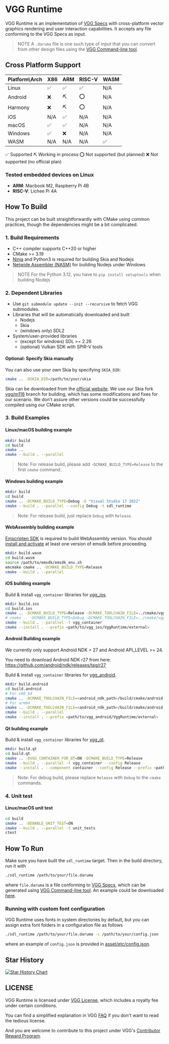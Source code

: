 # VGG Runtime

VGG Runtime is an implementation of [VGG Specs](https://docs.verygoodgraphics.com/specs/overview) with cross-platform vector graphics rendering and user interaction capabilities. It accepts any file conforming to the VGG Specs as input.

>  NOTE A `.daruma` file is one such type of input that you can convert from other design files using the [VGG Command-line tool](https://github.com/verygoodgraphics/vgg_cli).

## Cross Platform Support

| Platform\\Arch | X86  | ARM  | RISC-V | WASM |
| -------------- | ---- | ---- | ------ | ---- |
| Linux          | ✅    | ✅    | ✅      | N/A  |
| Android        | ❌    | ⛏️    | ⭕️      | N/A  |
| Harmony        | ❌    | ⛏️    | ⭕️      | N/A  |
| iOS            | N/A  | ✅    | N/A    | N/A  |
| macOS          | ✅    | ✅    | N/A    | N/A  |
| Windows        | ✅    | ❌    | N/A    | N/A  |
| WASM           | N/A  | N/A  | N/A    | ✅    |

✅ Supported ⛏️ Working in process ⭕️ Not supported (but planned) ❌ Not supported (no official plan)

### Tested embedded devices on Linux

- __ARM__: Macbook M2, Raspberry Pi 4B
- __RISC-V__: Lichee Pi 4A

## How To Build

This project can be built straightforwardly with CMake using common practices, though the dependencies might be a bit complicated.

### 1. Build Requirements

- C++ compiler supports C++20 or higher
- CMake >= 3.19
- [Ninja](https://ninja-build.org/) and Python3 is required for building Skia and Nodejs
- [Netwide Assembler (NASM)](https://nasm.us/) for building Nodejs under Windows

> NOTE For the Python 3.12, you have to `pip install setuptools` when building Nodejs

### 2. Dependent Libraries

- Use `git submodule update --init --recursive` to fetch VGG submodules.
- Libraries that will be automatically downloaded and built
  - Nodejs
  - Skia
  - (windows only) SDL2
- System/user-provided libraries
  - (except for windows) SDL >= 2.26
  - (optional) Vulkan SDK with SPIR-V tools

#### Optional: Specify Skia manually

You can also use your own Skia by specifying `SKIA_DIR`:

```bash
cmake .. -DSKIA_DIR=/path/to/your/skia
```

Skia can be downloaded from the [official website](https://skia.org/docs/user/download/). We use our Skia fork [vgg/m116](https://github.com/verygoodgraphics/skia/tree/vgg/m116) branch for building, which has some modifications and fixes for our scenario. We don't assure other versions could be successfully compiled using our CMake script.

### 3. Build Examples

#### Linux/macOS building example

```bash
mkdir build
cd build
cmake ..
cmake --build . --parallel
```

> Note: For release build, please add `-DCMAKE_BUILD_TYPE=Release` to the first `cmake` command.

#### Windows building example

```bash
mkdir build
cd build
cmake .. -DCMAKE_BUILD_TYPE=Debug -G "Visual Studio 17 2022"
cmake --build . --parallel --config Debug -t sdl_runtime
```

> Note: For release build, just replace `Debug` with `Release`.

#### WebAssembly building example

[Emscripten SDK](https://github.com/emscripten-core/emscripten) is required to build WebAssembly version. You should [install and activate](https://emscripten.org/docs/getting_started/downloads.html#installation-instructions-using-the-emsdk-recommended) at least one version of emsdk before proceeding.

```bash
mkdir build.wasm
cd build.wasm
source /path/to/emsdk/emsdk_env.sh
emcmake cmake .. -DCMAKE_BUILD_TYPE=Release
cmake --build . --parallel
```

#### iOS building example

Build & install `vgg_container` libraries for [vgg_ios](https://github.com/verygoodgraphics/vgg_ios).

```bash
mkdir build.ios
cd build.ios
cmake .. -DCMAKE_BUILD_TYPE=Release -DCMAKE_TOOLCHAIN_FILE=../cmake/vgg.ios.toolchain.cmake -DVGG_VAR_TARGET="iOS"
# cmake .. -DCMAKE_BUILD_TYPE=Debug -DCMAKE_TOOLCHAIN_FILE=../cmake/vgg.ios.toolchain.cmake -DVGG_VAR_TARGET="iOS-simulator"
cmake --build . --parallel -t vgg_container
cmake --install . --prefix <path/to/vgg_ios/VggRuntime/external>
```

#### Android Building example

We currently only support Android NDK = 27 and Android API_LEVEL >= 24.

You need to download Android NDK r27 from here: https://github.com/android/ndk/releases/tag/r27

Build & install `vgg_container` libraries for [vgg_android](https://github.com/verygoodgraphics/vgg_android).

```bash
mkdir build.android
cd build.android
# For x86_64
cmake .. -DCMAKE_TOOLCHAIN_FILE=<android_ndk_path>/build/cmake/android.toolchain.cmake -DVGG_VAR_TARGET="Android-x86_64" -DANDROID_NDK=<android_ndk_path> -DANDROID_PLATFORM=android-24
# For arm64
cmake .. -DCMAKE_TOOLCHAIN_FILE=<android_ndk_path>/build/cmake/android.toolchain.cmake -DVGG_VAR_TARGET="Android-arm64-v8a" -DANDROID_NDK=<android_ndk_path> -DANDROID_PLATFORM=android-24
cmake --build . --parallel
cmake --install . --prefix <path/to/vgg_android/VggRuntime/external>
```

#### Qt building example

Build & install `vgg_container` libraries for [vgg_qt](https://github.com/verygoodgraphics/vgg_qt).

```bash
mkdir build.qt
cd build.qt
cmake .. -DVGG_CONTAINER_FOR_QT=ON -DCMAKE_BUILD_TYPE=Release
cmake --build . --parallel -t vgg_container --config Release
cmake --install . --component container --config Release --prefix <path/to/vgg_qt/VggContainer/external>
```

> Note: For debug build, please replace `Release` with `Debug` to the `cmake` commands.

### 4. Unit test

#### Linux/macOS unit test

```bash
cd build
cmake .. -DENABLE_UNIT_TEST=ON
cmake --build . --parallel -t unit_tests
ctest
```

## How To Run

Make sure you have built the `sdl_runtime` target. Then in the build directory, run it with

```bash
./sdl_runtime /path/to/your/file.daruma
```

where `file.daruma` is a file conforming to [VGG Specs](https://docs.verygoodgraphics.com/specs/overview), which can be generated using [VGG Command-line tool](https://github.com/verygoodgraphics/vgg_cli). An example could be downloaded [here](https://verygoodgraphics.com/vgg.daruma).

### Running with custom font configuration

VGG Runtime uses fonts in system directories by default, but you can assign extra font folders in a configuration file as follows

```bash
./sdl_runtime /path/to/your/file.daruma -c /path/to/your/config.json
```

where an example of `config.json` is provided in [asset/etc/config.json](https://github.com/verygoodgraphics/vgg_runtime/blob/main/asset/etc/config.json).

## Star History

[![Star History Chart](https://api.star-history.com/svg?repos=verygoodgraphics/vgg_runtime&type=Date)](https://star-history.com/#verygoodgraphics/vgg_runtime&Date)

## LICENSE

VGG Runtime is licensed under [VGG License](./LICENSE), which includes a royalty fee under certain conditions.

You can find a simplified explanation in VGG [FAQ](https://docs.verygoodgraphics.com/start/faq) if you don't want to read the tedious license.

And you are welcome to contribute to this project under VGG's [Contributor Reward Program](https://docs.verygoodgraphics.com/community/contributor-reward-program).
